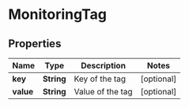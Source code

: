 
# MonitoringTag

## Properties
Name | Type | Description | Notes
------------ | ------------- | ------------- | -------------
**key** | **String** | Key of the tag |  [optional]
**value** | **String** | Value of the tag |  [optional]



